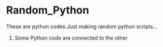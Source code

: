 # Random_Python
These are python codes
Just making random python scripts...
1. Some Python code are connected to the other
